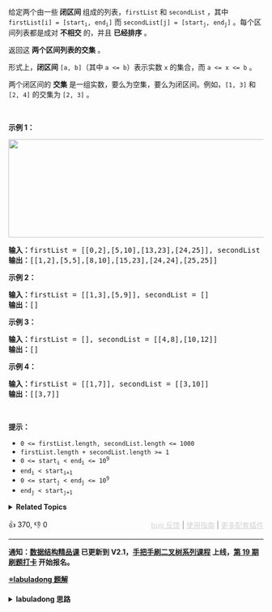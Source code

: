 <p>给定两个由一些<strong> 闭区间 </strong>组成的列表，<code>firstList</code> 和 <code>secondList</code> ，其中 <code>firstList[i] = [start<sub>i</sub>, end<sub>i</sub>]</code> 而&nbsp;<code>secondList[j] = [start<sub>j</sub>, end<sub>j</sub>]</code> 。每个区间列表都是成对 <strong>不相交</strong> 的，并且 <strong>已经排序</strong> 。</p>

<p>返回这 <strong>两个区间列表的交集</strong> 。</p>

<p>形式上，<strong>闭区间</strong>&nbsp;<code>[a, b]</code>（其中&nbsp;<code>a &lt;= b</code>）表示实数&nbsp;<code>x</code>&nbsp;的集合，而&nbsp;<code>a &lt;= x &lt;= b</code> 。</p>

<p>两个闭区间的 <strong>交集</strong> 是一组实数，要么为空集，要么为闭区间。例如，<code>[1, 3]</code> 和 <code>[2, 4]</code> 的交集为 <code>[2, 3]</code> 。</p>

<p>&nbsp;</p>

<p><strong>示例 1：</strong></p> 
<img alt="" src="https://assets.leetcode.com/uploads/2019/01/30/interval1.png" style="width: 700px; height: 194px;" /> 
<pre>
<strong>输入：</strong>firstList = [[0,2],[5,10],[13,23],[24,25]], secondList = [[1,5],[8,12],[15,24],[25,26]]
<strong>输出：</strong>[[1,2],[5,5],[8,10],[15,23],[24,24],[25,25]]
</pre>

<p><strong>示例 2：</strong></p>

<pre>
<strong>输入：</strong>firstList = [[1,3],[5,9]], secondList = []
<strong>输出：</strong>[]
</pre>

<p><strong>示例 3：</strong></p>

<pre>
<strong>输入：</strong>firstList = [], secondList = [[4,8],[10,12]]
<strong>输出：</strong>[]
</pre>

<p><strong>示例 4：</strong></p>

<pre>
<strong>输入：</strong>firstList = [[1,7]], secondList = [[3,10]]
<strong>输出：</strong>[[3,7]]
</pre>

<p>&nbsp;</p>

<p><strong>提示：</strong></p>

<ul> 
 <li><code>0 &lt;= firstList.length, secondList.length &lt;= 1000</code></li> 
 <li><code>firstList.length + secondList.length &gt;= 1</code></li> 
 <li><code>0 &lt;= start<sub>i</sub> &lt; end<sub>i</sub> &lt;= 10<sup>9</sup></code></li> 
 <li><code>end<sub>i</sub> &lt; start<sub>i+1</sub></code></li> 
 <li><code>0 &lt;= start<sub>j</sub> &lt; end<sub>j</sub> &lt;= 10<sup>9</sup> </code></li> 
 <li><code>end<sub>j</sub> &lt; start<sub>j+1</sub></code></li> 
</ul>

<details><summary><strong>Related Topics</strong></summary>数组 | 双指针</details><br>

<div>👍 370, 👎 0<span style='float: right;'><span style='color: gray;'><a href='https://github.com/labuladong/fucking-algorithm/discussions/939' target='_blank' style='color: lightgray;text-decoration: underline;'>bug 反馈</a> | <a href='https://labuladong.gitee.io/article/fname.html?fname=jb插件简介' target='_blank' style='color: lightgray;text-decoration: underline;'>使用指南</a> | <a href='https://labuladong.github.io/algo/images/others/%E5%85%A8%E5%AE%B6%E6%A1%B6.jpg' target='_blank' style='color: lightgray;text-decoration: underline;'>更多配套插件</a></span></span></div>

<div id="labuladong"><hr>

**通知：[数据结构精品课](https://aep.h5.xeknow.com/s/1XJHEO) 已更新到 V2.1，[手把手刷二叉树系列课程](https://aep.xet.tech/s/3YGcq3) 上线，[第 19 期刷题打卡](https://aep.xet.tech/s/32wqt4) 开始报名。**



<p><strong><a href="https://labuladong.github.io/article/slug.html?slug=interval-list-intersections" target="_blank">⭐️labuladong 题解</a></strong></p>
<details><summary><strong>labuladong 思路</strong></summary>

## 基本思路

我们用 `[a1, a2]` 和 `[b1, b2]` 表示在 `A` 和 `B` 中的两个区间，如果这两个区间有交集，需满足 `b2 >= a1 && a2 >= b1`，分下面四种情况：

![](https://labuladong.github.io/pictures/intersection/2.jpg)

根据上图可以发现规律，假设交集区间是 `[c1, c2]`，那么 `c1 = max(a1, b1), c2 = min(a2, b2)`：

![](https://labuladong.github.io/pictures/intersection/3.jpg)

这一点就是寻找交集的核心。

**详细题解：[一个方法解决三道区间问题](https://labuladong.github.io/article/fname.html?fname=区间问题合集)**

**标签：[区间问题](https://mp.weixin.qq.com/mp/appmsgalbum?__biz=MzAxODQxMDM0Mw==&action=getalbum&album_id=2122021012031569922)，[数组双指针](https://mp.weixin.qq.com/mp/appmsgalbum?__biz=MzAxODQxMDM0Mw==&action=getalbum&album_id=2120601117519675393)**

## 解法代码

<div class="tab-panel"><div class="tab-nav">
<button data-tab-item="cpp" class="tab-nav-button btn " data-tab-group="default" onclick="switchTab(this)">cpp🤖</button>

<button data-tab-item="python" class="tab-nav-button btn " data-tab-group="default" onclick="switchTab(this)">python🤖</button>

<button data-tab-item="java" class="tab-nav-button btn active" data-tab-group="default" onclick="switchTab(this)">java🟢</button>

<button data-tab-item="go" class="tab-nav-button btn " data-tab-group="default" onclick="switchTab(this)">go🤖</button>

<button data-tab-item="javascript" class="tab-nav-button btn " data-tab-group="default" onclick="switchTab(this)">javascript🤖</button>
</div><div class="tab-content">
<div data-tab-item="cpp" class="tab-item " data-tab-group="default"><div class="highlight">

```cpp
// 注意：cpp 代码由 chatGPT🤖 根据我的 java 代码翻译，旨在帮助不同背景的读者理解算法逻辑。
// 本代码已经通过力扣的测试用例，应该可直接成功提交。

class Solution {
public:
    vector<vector<int>> intervalIntersection(vector<vector<int>>& A, vector<vector<int>>& B) {
        vector<vector<int>> res;
        int i = 0, j = 0;
        while (i < A.size() && j < B.size()) {
            int a1 = A[i][0], a2 = A[i][1];
            int b1 = B[j][0], b2 = B[j][1];

            if (b2 >= a1 && a2 >= b1) {
                res.push_back({
                    max(a1, b1), min(a2, b2)
                });
            }
            if (b2 < a2) {
                j++;
            } else {
                i++;
            }
        }
        return res;
    }
};
```

</div></div>

<div data-tab-item="python" class="tab-item " data-tab-group="default"><div class="highlight">

```python
# 注意：python 代码由 chatGPT🤖 根据我的 java 代码翻译，旨在帮助不同背景的读者理解算法逻辑。
# 本代码已经通过力扣的测试用例，应该可直接成功提交。

class Solution:
    def intervalIntersection(self, A: List[List[int]], B: List[List[int]]) -> List[List[int]]:
        res = []
        i, j = 0, 0
        while i < len(A) and j < len(B):
            a1, a2 = A[i][0], A[i][1]
            b1, b2 = B[j][0], B[j][1]

            if b2 >= a1 and a2 >= b1:
                res.append([max(a1, b1), min(a2, b2)])

            if b2 < a2:
                j += 1
            else:
                i += 1

        return res
```

</div></div>

<div data-tab-item="java" class="tab-item active" data-tab-group="default"><div class="highlight">

```java
class Solution {
    public int[][] intervalIntersection(int[][] A, int[][] B) {
        List<int[]> res = new LinkedList<>();
        int i = 0, j = 0;
        while (i < A.length && j < B.length) {
            int a1 = A[i][0], a2 = A[i][1];
            int b1 = B[j][0], b2 = B[j][1];

            if (b2 >= a1 && a2 >= b1) {
                res.add(new int[]{
                        Math.max(a1, b1), Math.min(a2, b2)
                });
            }
            if (b2 < a2) {
                j++;
            } else {
                i++;
            }
        }
        return res.toArray(new int[0][0]);
    }
}
```

</div></div>

<div data-tab-item="go" class="tab-item " data-tab-group="default"><div class="highlight">

```go
// 注意：go 代码由 chatGPT🤖 根据我的 java 代码翻译，旨在帮助不同背景的读者理解算法逻辑。
// 本代码已经通过力扣的测试用例，应该可直接成功提交。

func intervalIntersection(A [][]int, B [][]int) [][]int {
    res := [][]int{}
    i, j := 0, 0
    for i < len(A) && j < len(B) {
        a1, a2 := A[i][0], A[i][1]
        b1, b2 := B[j][0], B[j][1]

        if b2 >= a1 && a2 >= b1 {
            res = append(res, []int{
                max(a1, b1), min(a2, b2),
            })
        }
        if b2 < a2 {
            j++
        } else {
            i++
        }
    }
    return res
}

func max(x, y int) int {
    if x > y {
        return x
    }
    return y
}

func min(x, y int) int {
    if x < y {
        return x
    }
    return y
}
```

</div></div>

<div data-tab-item="javascript" class="tab-item " data-tab-group="default"><div class="highlight">

```javascript
// 注意：javascript 代码由 chatGPT🤖 根据我的 java 代码翻译，旨在帮助不同背景的读者理解算法逻辑。
// 本代码已经通过力扣的测试用例，应该可直接成功提交。

var intervalIntersection = function(A, B) {
    const res = [];
    let i = 0, j = 0;
    while (i < A.length && j < B.length) {
        const a1 = A[i][0], a2 = A[i][1];
        const b1 = B[j][0], b2 = B[j][1];

        if (b2 >= a1 && a2 >= b1) {
            res.push([
                Math.max(a1, b1), Math.min(a2, b2)
            ]);
        }
        if (b2 < a2) {
            j++;
        } else {
            i++;
        }
    }
    return res;
};
```

</div></div>
</div></div>

**类似题目**：
  - [1288. 删除被覆盖区间 🟠](/problems/remove-covered-intervals)
  - [56. 合并区间 🟠](/problems/merge-intervals)
  - [剑指 Offer II 074. 合并区间 🟠](/problems/SsGoHC)

</details>
</div>



